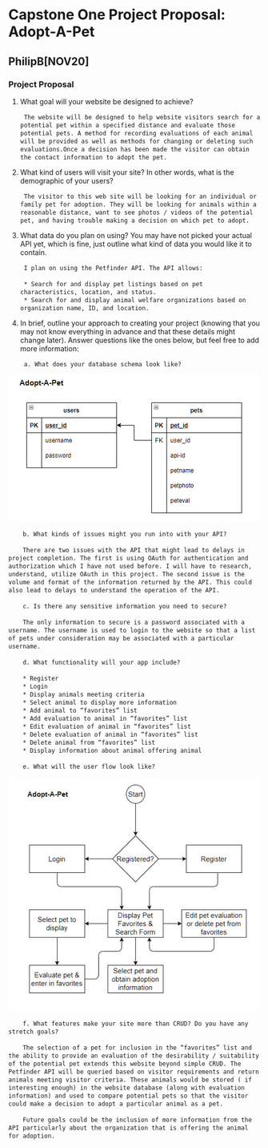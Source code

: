 # Capstone One Project Proposal:  Adopt-A-Pet

## PhilipB[NOV20]

### Project Proposal

1. What goal will your website be designed to achieve?

        The website will be designed to help website visitors search for a potential pet within a specified distance and evaluate those potential pets. A method for recording evaluations of each animal will be provided as well as methods for changing or deleting such evaluations.Once a decision has been made the visitor can obtain the contact information to adopt the pet.

2. What kind of users will visit your site? In other words, what is the demographic of your users?

        The visitor to this web site will be looking for an individual or family pet for adoption. They will be looking for animals within a reasonable distance, want to see photos / videos of the potential pet, and having trouble making a decision on which pet to adopt.

3. What data do you plan on using? You may have not picked your actual API yet, which is fine, just outline what kind of data you would like it to contain.

        I plan on using the Petfinder API. The API allows:

        * Search for and display pet listings based on pet characteristics, location, and status.
        * Search for and display animal welfare organizations based on organization name, ID, and location.
4. In brief, outline your approach to creating your project (knowing that you may not know everything in advance and that these details might change later). Answer questions like the ones below, but feel free to add more information:

        a. What does your database schema look like?

![schema ERD](\imgs\markdown\dbschema.jpg)

        b. What kinds of issues might you run into with your API? 

        There are two issues with the API that might lead to delays in project completion. The first is using OAuth for authentication and authorization which I have not used before. I will have to research, understand, utilize OAuth in this project. The second issue is the volume and format of the information returned by the API. This could also lead to delays to understand the operation of the API.

        c. Is there any sensitive information you need to secure? 

        The only information to secure is a password associated with a username. The username is used to login to the website so that a list of pets under consideration may be associated with a particular username.

        d. What functionality will your app include? 

        * Register
        * Login
        * Display animals meeting criteria
        * Select animal to display more information
        * Add animal to “favorites” list
        * Add evaluation to animal in “favorites” list
        * Edit evaluation of animal in “favorites” list
        * Delete evaluation of animal in “favorites” list
        * Delete animal from “favorites” list
        * Display information about animal offering animal

        e. What will the user flow look like?

![User Flow](\imgs\markdown\userflow.jpg)

        f. What features make your site more than CRUD? Do you have any stretch goals?

        The selection of a pet for inclusion in the “favorites” list and the ability to provide an evaluation of the desirability / suitability of the potential pet extends this website beyond simple CRUD. The Petfinder API will be queried based on visitor requirements and return animals meeting visitor criteria. These animals would be stored ( if interesting enough) in the website database (along with evaluation information) and used to compare potential pets so that the visitor could make a decision to adopt a particular animal as a pet.

        Future goals could be the inclusion of more information from the API particularly about the organization that is offering the animal for adoption.
